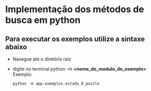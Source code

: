 # Implementação dos métodos de busca em python
## Para executar os exemplos utilize a sintaxe abaixo
* Navegue até o diretório raiz
* digite no terminal python -m **<nome_do_modulo_de_exemplo>**
    Exemplo: 
    
    `python -m app.exemplos.estado_8_puzzle`
